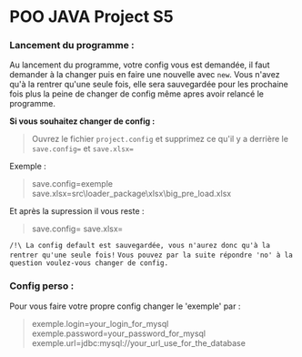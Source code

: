 # POO JAVA Project S5
### Lancement du programme :

Au lancement du programme, votre config vous est demandée, il faut demander à la changer puis en faire une nouvelle avec `new`. Vous n'avez qu'à la rentrer qu'une seule fois, elle sera sauvegardée pour les prochaine fois plus la peine de changer de config même apres avoir relancé le programme.

__Si vous souhaitez changer de config :__
> Ouvrez le fichier `project.config` et supprimez ce qu'il y a derrière le `save.config=` et `save.xlsx=`

Exemple : 
> save.config=exemple
> save.xlsx=src\loader_package\xlsx\big_pre_load.xlsx

Et après la supression il vous reste : 
> save.config=
> save.xlsx=

```/!\ La config default est sauvegardée, vous n'aurez donc qu'à la rentrer qu'une seule fois!``` 
```Vous pouvez par la suite répondre 'no' à la question voulez-vous changer de config.```

### Config perso :
Pour vous faire votre propre config changer le 'exemple' par :
> exemple.login=your_login_for_mysql 
> exemple.password=your_password_for_mysql 
> exemple.url=jdbc:mysql://your_url_use_for_the_database
